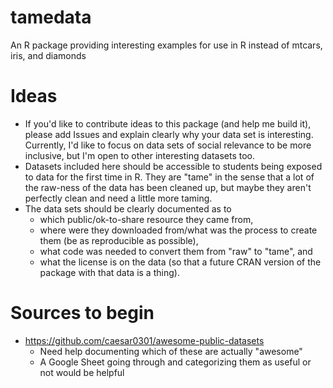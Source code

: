 # tamedata
An R package providing interesting examples for use in R instead of mtcars, iris, and diamonds

# Ideas

- If you'd like to contribute ideas to this package (and help me build it), please add Issues and explain clearly why your data set is 
interesting.  Currently, I'd like to focus on data sets of social relevance to be more inclusive, but I'm open to other interesting
datasets too.
- Datasets included here should be accessible to students being exposed to data for the first time in R.  They are "tame" in the sense that a lot of the raw-ness of the data has been cleaned up, but maybe they aren't perfectly clean and need a little more taming. 
- The data sets should be clearly documented as to 
    - which public/ok-to-share resource they came from,
    - where were they downloaded from/what was the process to create them (be as reproducible as possible),
    - what code was needed to convert them from "raw" to "tame", and
    - what the license is on the data (so that a future CRAN version of the package with that data is a thing).
    
# Sources to begin

- https://github.com/caesar0301/awesome-public-datasets
    - Need help documenting which of these are actually "awesome"
    - A Google Sheet going through and categorizing them as useful or not would be helpful

